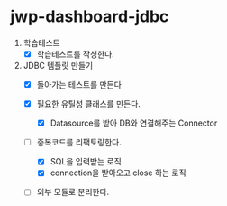 # jwp-dashboard-jdbc

1. 학습테스트
    - [x] 학습테스트를 작성한다.
2. JDBC 템플릿 만들기
    - [x] 돌아가는 테스트를 만든다
    - [x] 필요한 유틸성 클래스를 만든다.
         - [x] Datasource를 받아 DB와 연결해주는 Connector
    - [ ] 중복코드를 리팩토링한다.
         - [x] SQL을 입력받는 로직 
         - [x] connection을 받아오고 close 하는 로직
    - [ ] 외부 모듈로 분리한다.
    